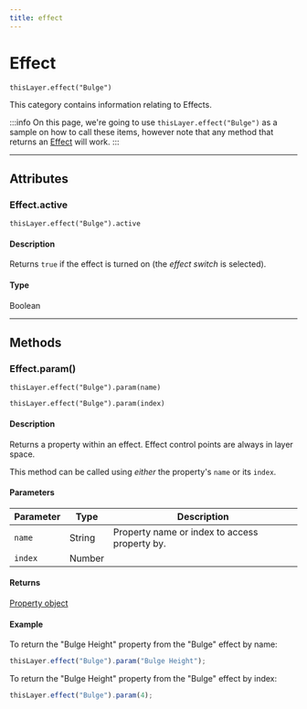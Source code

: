 ```yaml
---
title: effect
---
```

# Effect

`thisLayer.effect("Bulge")`

This category contains information relating to Effects.

:::info
On this page, we're going to use `thisLayer.effect("Bulge")` as a sample on how to call these items, however note that any method that returns an [Effect](#) will work.
:::

---

## Attributes

### Effect.active

`thisLayer.effect("Bulge").active`

#### Description

Returns `true` if the effect is turned on (the *effect switch* is selected).

#### Type

Boolean

---

## Methods

### Effect.param()

`thisLayer.effect("Bulge").param(name)`

`thisLayer.effect("Bulge").param(index)`

#### Description

Returns a property within an effect. Effect control points are always in layer space.

This method can be called using *either* the property's `name` or its `index`.

#### Parameters

| Parameter | Type | Description |
|---|---|---|
| `name` | String | Property name or index to access property by. |
| `index` | Number | |

#### Returns

[Property object](.././property)

#### Example

To return the "Bulge Height" property from the "Bulge" effect by name:

```js
thisLayer.effect("Bulge").param("Bulge Height");
```

To return the "Bulge Height" property from the "Bulge" effect by index:

```js
thisLayer.effect("Bulge").param(4);
```
